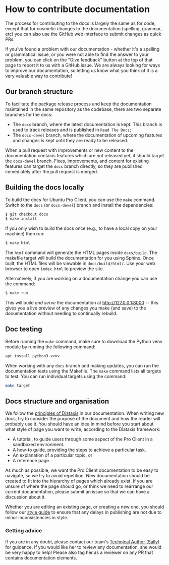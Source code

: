 # How to contribute documentation

The process for contributing to the docs is largely the same as for code,
except that for cosmetic changes to the documentation (spelling, grammar, etc)
you can also use the GitHub web interface to submit changes as quick PRs.

If you've found a problem with our documentation - whether it's a spelling or
grammatical issue, or you were not able to find the answer to your problem,
you can click on the "Give feedback" button at the top of that page to report
it to us with a GitHub issue. We are always looking for ways to improve our
documentation, so letting us know what you think of it is a very valuable way
to contribute!

## Our branch structure

To facilitate the package release process and keep the documentation maintained
in the same repository as the codebase, there are two separate branches for the
docs:

- The `docs` branch, where the latest documentation is kept. This branch is
  used to track releases and is published in `Read The Docs`;
- The `docs-devel` branch, where the documentation of upcoming features and
  changes is kept until they are ready to be released.

When a pull request with improvements or new content to the documentation
contains features which are not released yet, it should target the
`docs-devel` branch. Fixes, improvements, and content for existing features can
target the `docs` branch directly, so they are published immediately after the
pull request is merged.

## Building the docs locally

To build the docs for Ubuntu Pro Client, you can use the `make` command.
Switch to the `docs` (or `docs-devel`) branch and install the dependencies:

```bash
$ git checkout docs
$ make install
```

If you only wish to build the docs once (e.g., to have a local copy on your
machine) then run:

```bash
$ make html
```

The `html` command will generate the HTML pages inside `docs/build`.
The makefile target will build the documentation for you using Sphinx. Once
built, the HTML files will be viewable in `docs/build/html/`. Use your web
browser to open `index.html` to preview the site.

Alternatively, if you are working on a documentation change you can use the
command:

```bash
$ make run
```

This will build *and serve* the documentation at http://127.0.0.1:8000 -- this
gives you a live preview of any changes you make (and save) to the
documentation without needing to continually rebuild.

## Doc testing

Before running the `make` command, make sure to download the Python venv module by running the following command:
```sh
apt install python3-venv
```
When working with any `docs` branch and making updates, you can run the documentation tests using the Makefile. 
The `make` command lists all targets to test. You can run individual targets using the command:
```bash
make target
```

## Docs structure and organisation

We follow the [principles of Diataxis](https://diataxis.fr/) in our
documentation. When writing new docs, try to consider the purpose of the
document and how the reader will probably use it. You should have an idea in
mind before you start about what style of page you want to write, according to
the Diataxis framework:

* A tutorial, to guide users through some aspect of the Pro Client in a
  sandboxed environment.
* A how-to guide, providing the steps to achieve a particular task.
* An explanation of a particular topic, or
* A reference page.

As much as possible, we want the Pro Client documentation to be easy to
navigate, so we try to avoid repetition. New documentation should be created to
fit into the hierarchy of pages which already exist. If you are unsure of where
the page should go, or think we need to rearrange our current documentation,
please submit an issue so that we can have a discussion about it.

Whether you are editing an existing page, or creating a new one, you should
follow our [style guide](styleguide.md) to ensure that any delays in publishing
are not due to minor inconsistencies in style. 

### Getting advice

If you are in any doubt, please contact our team's
[Technical Author (Sally)](https://github.com/s-makin) for guidance. If you
would like her to review any documentation, she would be very happy to help!
Please also tag her as a reviewer on any PR that contains documentation
elements.
